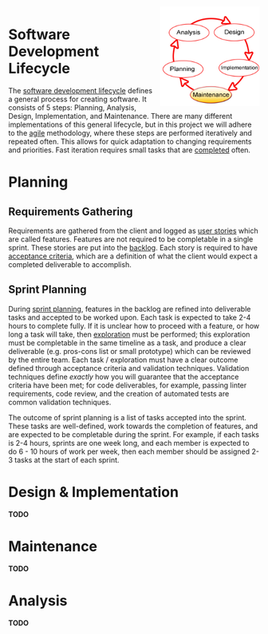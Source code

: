 <img src="./SDLC.png?raw=true" width="200" style="float:right;margin-left:10px;" >

# Software Development Lifecycle

The [software development lifecycle](https://en.wikipedia.org/wiki/Systems_development_life_cycle) defines a general process for creating software.  It consists of 5 steps: Planning, Analysis, Design, Implementation, and Maintenance.  There are many different implementations of this general lifecycle, but in this project we will adhere to the [agile](./agile_manifesto.md) methodology, where these steps are performed iteratively and repeated often.  This allows for quick adaptation to changing requirements and priorities.  Fast iteration requires small tasks that are [completed](./agile.md) often.

# Planning

## Requirements Gathering

Requirements are gathered from the client and logged as [user stories](https://www.productplan.com/glossary/user-story/) which are called features.  Features are not required to be completable in a single sprint.  These stories are put into the [backlog](https://www.agilealliance.org/glossary/backlog/).  Each story is required to have [acceptance criteria](https://www.productplan.com/glossary/acceptance-criteria/), which are a definition of what the client would expect a completed deliverable to accomplish.

## Sprint Planning

During [sprint planning](./planning.md), features in the backlog are refined into deliverable tasks and accepted to be worked upon.  Each task is expected to take 2-4 hours to complete fully.  If it is unclear how to proceed with a feature, or how long a task will take, then [exploration](./issues.md) must be performed; this exploration must be completable in the same timeline as a task, and produce a clear deliverable (e.g. pros-cons list or small prototype) which can be reviewed by the entire team.  Each task / exploration must have a clear outcome defined through acceptance criteria and validation techniques.  Validation techniques define *exactly* how you will guarantee that the acceptance criteria have been met; for code deliverables, for example, passing linter requirements, code review, and the creation of automated tests are common validation techniques.

The outcome of sprint planning is a list of tasks accepted into the sprint.  These tasks are well-defined, work towards the completion of features, and are expected to be completable during the sprint.  For example, if each tasks is 2-4 hours, sprints are one week long, and each member is expected to do 6 - 10 hours of work per week, then each member should be assigned 2-3 tasks at the start of each sprint.

# Design & Implementation

**TODO**

# Maintenance

**TODO**

# Analysis

**TODO**
